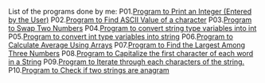 List of the programs done by me:
P01.[Program to Print an Integer (Entered by the User)](https://github.com/mitali-1703/NAAD/blob/main/src/P01.java)
P02.[Program to Find ASCII Value of a character](https://github.com/mitali-1703/NAAD/blob/main/src/P02.java)
P03.[Program to Swap Two Numbers](https://github.com/mitali-1703/NAAD/blob/main/src/P03.java)
P04.[Program to convert string type variables into int](https://github.com/mitali-1703/NAAD/blob/main/src/P04.java)
P05.[Program to convert int type variables into string](https://github.com/mitali-1703/NAAD/blob/main/src/P05.java)
P06.[Program to Calculate Average Using Arrays](https://github.com/mitali-1703/NAAD/blob/main/src/P06.java)
P07.[Program to Find the Largest Among Three Numbers](https://github.com/mitali-1703/NAAD/blob/main/src/P07.java)
P08.[Program to Capitalize the first character of each word in a String](https://github.com/mitali-1703/NAAD/blob/main/src/P08.java)
P09.[Program to Iterate through each characters of the string.](https://github.com/mitali-1703/NAAD/blob/main/src/P09.java)
P10.[Program to Check if two strings are anagram](https://github.com/mitali-1703/NAAD/blob/main/src/P10.java)


